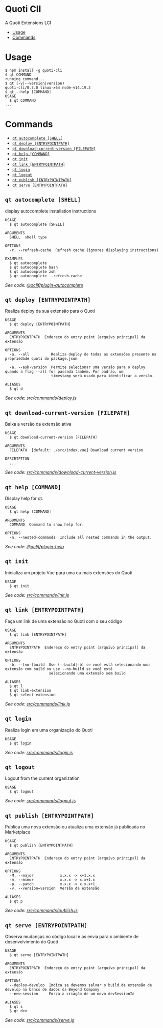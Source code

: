 Quoti ClI
=====

A Quoti Extensions LCI

<!-- toc -->
* [Usage](#usage)
* [Commands](#commands)
<!-- tocstop -->
# Usage
<!-- usage -->
```sh-session
$ npm install -g quoti-cli
$ qt COMMAND
running command...
$ qt (-v|--version|version)
quoti-cli/0.7.0 linux-x64 node-v14.19.3
$ qt --help [COMMAND]
USAGE
  $ qt COMMAND
...
```
<!-- usagestop -->
# Commands
<!-- commands -->
* [`qt autocomplete [SHELL]`](#qt-autocomplete-shell)
* [`qt deploy [ENTRYPOINTPATH]`](#qt-deploy-entrypointpath)
* [`qt download-current-version [FILEPATH]`](#qt-download-current-version-filepath)
* [`qt help [COMMAND]`](#qt-help-command)
* [`qt init`](#qt-init)
* [`qt link [ENTRYPOINTPATH]`](#qt-link-entrypointpath)
* [`qt login`](#qt-login)
* [`qt logout`](#qt-logout)
* [`qt publish [ENTRYPOINTPATH]`](#qt-publish-entrypointpath)
* [`qt serve [ENTRYPOINTPATH]`](#qt-serve-entrypointpath)

## `qt autocomplete [SHELL]`

display autocomplete installation instructions

```
USAGE
  $ qt autocomplete [SHELL]

ARGUMENTS
  SHELL  shell type

OPTIONS
  -r, --refresh-cache  Refresh cache (ignores displaying instructions)

EXAMPLES
  $ qt autocomplete
  $ qt autocomplete bash
  $ qt autocomplete zsh
  $ qt autocomplete --refresh-cache
```

_See code: [@oclif/plugin-autocomplete](https://github.com/oclif/plugin-autocomplete/blob/v1.2.0/src/commands/autocomplete/index.ts)_

## `qt deploy [ENTRYPOINTPATH]`

Realiza deploy da sua extensão para o Quoti

```
USAGE
  $ qt deploy [ENTRYPOINTPATH]

ARGUMENTS
  ENTRYPOINTPATH  Endereço do entry point (arquivo principal) da extensão

OPTIONS
  -a, --all          Realiza deploy de todas as extensões presente na propriedade quoti do package.json

  -a, --ask-version  Permite selecionar uma versão para o deploy quando a flag --all for passada também. Por padrão, um
                     timestamp será usado para identificar a versão.

ALIASES
  $ qt d
```

_See code: [src/commands/deploy.js](https://github.com/byndcloud/quoti-cli/blob/v0.7.0/src/commands/deploy.js)_

## `qt download-current-version [FILEPATH]`

Baixa a versão da extensão ativa

```
USAGE
  $ qt download-current-version [FILEPATH]

ARGUMENTS
  FILEPATH  [default: ./src/index.vue] Download current version

DESCRIPTION
  ...
```

_See code: [src/commands/download-current-version.js](https://github.com/byndcloud/quoti-cli/blob/v0.7.0/src/commands/download-current-version.js)_

## `qt help [COMMAND]`

Display help for qt.

```
USAGE
  $ qt help [COMMAND]

ARGUMENTS
  COMMAND  Command to show help for.

OPTIONS
  -n, --nested-commands  Include all nested commands in the output.
```

_See code: [@oclif/plugin-help](https://github.com/oclif/plugin-help/blob/v5.1.12/src/commands/help.ts)_

## `qt init`

Inicializa um projeto Vue para uma ou mais extensões do Quoti

```
USAGE
  $ qt init
```

_See code: [src/commands/init.js](https://github.com/byndcloud/quoti-cli/blob/v0.7.0/src/commands/init.js)_

## `qt link [ENTRYPOINTPATH]`

Faça um link de uma extensão no Quoti com o seu código

```
USAGE
  $ qt link [ENTRYPOINTPATH]

ARGUMENTS
  ENTRYPOINTPATH  Endereço do entry point (arquivo principal) da extensão

OPTIONS
  -b, --[no-]build  Use (--build|-b) se você está selecionando uma extensão com build ou use --no-build se você está
                    selecionando uma extensão sem build

ALIASES
  $ qt l
  $ qt link-extension
  $ qt select-extension
```

_See code: [src/commands/link.js](https://github.com/byndcloud/quoti-cli/blob/v0.7.0/src/commands/link.js)_

## `qt login`

Realiza login em uma organização do Quoti

```
USAGE
  $ qt login
```

_See code: [src/commands/login.js](https://github.com/byndcloud/quoti-cli/blob/v0.7.0/src/commands/login.js)_

## `qt logout`

Logout from the current organization

```
USAGE
  $ qt logout
```

_See code: [src/commands/logout.js](https://github.com/byndcloud/quoti-cli/blob/v0.7.0/src/commands/logout.js)_

## `qt publish [ENTRYPOINTPATH]`

Publica uma nova extensão ou atualiza uma extensão já publicada no Marketplace

```
USAGE
  $ qt publish [ENTRYPOINTPATH]

ARGUMENTS
  ENTRYPOINTPATH  Endereço do entry point (arquivo principal) da extensão

OPTIONS
  -M, --major            x.x.x -> x+1.x.x
  -m, --minor            x.x.x -> x.x+1.x
  -p, --patch            x.x.x -> x.x.x+1
  -v, --version=version  Versão da extensão

ALIASES
  $ qt p
```

_See code: [src/commands/publish.js](https://github.com/byndcloud/quoti-cli/blob/v0.7.0/src/commands/publish.js)_

## `qt serve [ENTRYPOINTPATH]`

Observa mudanças no código local e as envia para o ambiente de desenvolvimento do Quoti

```
USAGE
  $ qt serve [ENTRYPOINTPATH]

ARGUMENTS
  ENTRYPOINTPATH  Endereço do entry point (arquivo principal) da extensão

OPTIONS
  --deploy-develop  Indica se devemos salvar o build da extensão de develop no banco de dados da Beyond Company
  --new-session     Força a criação de um novo devSessionId

ALIASES
  $ qt s
  $ qt dev
```

_See code: [src/commands/serve.js](https://github.com/byndcloud/quoti-cli/blob/v0.7.0/src/commands/serve.js)_
<!-- commandsstop -->
